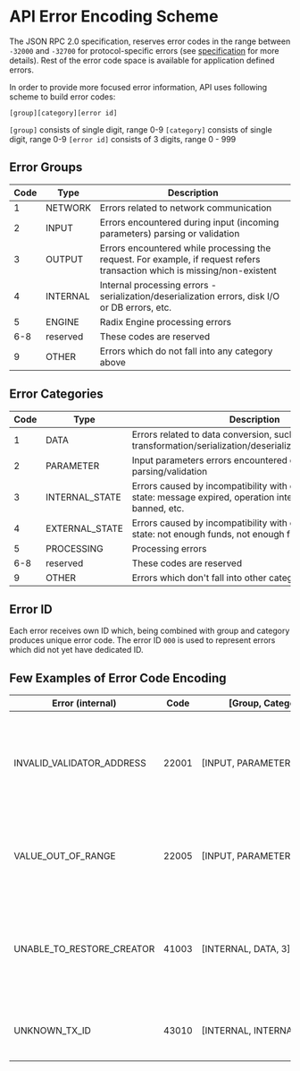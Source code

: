 # API Error Encoding Scheme

The JSON RPC 2.0 specification, reserves error codes in the range between 
`-32000` and `-32700` for protocol-specific errors (see [specification](https://www.jsonrpc.org/specification#error_object) for more details). 
Rest of the error code space is available for application defined errors.

In order to provide more focused error information, API uses following scheme to
build error codes:

`[group][category][error id]`

`[group]` consists of single digit, range 0-9
`[category]` consists of single digit, range 0-9
`[error id]` consists of 3 digits, range 0 - 999 

## Error Groups

| Code   | Type | Description |
|---|---|---|
| 1 | NETWORK | Errors related to network communication
| 2 | INPUT | Errors encountered during input (incoming parameters) parsing or validation
| 3 | OUTPUT | Errors encountered while processing the request. For example, if request refers transaction which is missing/non-existent
| 4 | INTERNAL | Internal processing errors - serialization/deserialization errors, disk I/O or DB errors, etc.
| 5 | ENGINE | Radix Engine processing errors
| 6-8 | reserved | These codes are reserved
| 9 | OTHER | Errors which do not fall into any category above

## Error Categories

| Code   | Type | Description |
|---|---|---|
| 1 | DATA | Errors related to data conversion, such as transformation/serialization/deserialization/formatting/etc.
| 2 | PARAMETER | Input parameters errors encountered during parsing/validation 
| 3 | INTERNAL_STATE | Errors caused by incompatibility with current internal state: message expired, operation interrupted, peer banned, etc.
| 4 | EXTERNAL_STATE | Errors caused by incompatibility with current external state: not enough funds, not enough funds for fee
| 5 | PROCESSING | Processing errors
| 6-8 | reserved | These codes are reserved
| 9 | OTHER | Errors which don't fall into other categories

## Error ID

Each error receives own ID which, being combined with group and category produces unique error code.
The error ID `000` is used to represent errors which did not yet have dedicated ID.

## Few Examples of Error Code Encoding

| Error (internal) | Code | [Group, Category, ID] | Description |
|---|---|---|---|
| INVALID_VALIDATOR_ADDRESS | 22001| [INPUT,&nbsp;PARAMETER,&nbsp;1] | Error could be encountered during parsing of the validator address passes as a parameter 
| VALUE_OUT_OF_RANGE | 22005| [INPUT,&nbsp;PARAMETER,&nbsp;5] | Error could be encountered during validation of some parameters 
| UNABLE_TO_RESTORE_CREATOR | 41003 | [INTERNAL,&nbsp;DATA,&nbsp;3] | Error encountered during attempt to restore public key of creator from transaction 
| UNKNOWN_TX_ID | 43010 | [INTERNAL,&nbsp;INTERNAL_STATE,&nbsp;10] | Attempt to retrieve non-existent transaction
